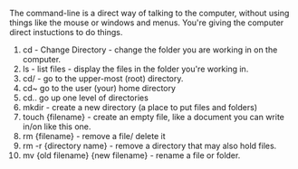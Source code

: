 The command-line is a direct way of talking to the computer, without using things like the mouse or windows and menus. You're giving the computer direct instuctions to do things.

1. cd - Change Directory - change the folder you are working in on the computer.
2. ls - list files - display the files in the folder you're working in.
3. cd/ - go to the upper-most (root) directory.
4. cd~ go to the user (your) home directory
5. cd.. go up one level of directories
6. mkdir - create a new directory (a place to put files and folders)
7. touch {filename} - create an empty file, like a document you can write in/on like this one.
8. rm {filename} - remove a file/ delete it
9. rm -r {directory name} - remove a directory that may also hold files.
10. mv {old filename} {new filename} - rename a file or folder.